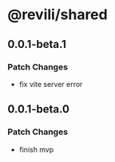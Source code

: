 # @revili/shared

## 0.0.1-beta.1

### Patch Changes

- fix vite server error

## 0.0.1-beta.0

### Patch Changes

- finish mvp
